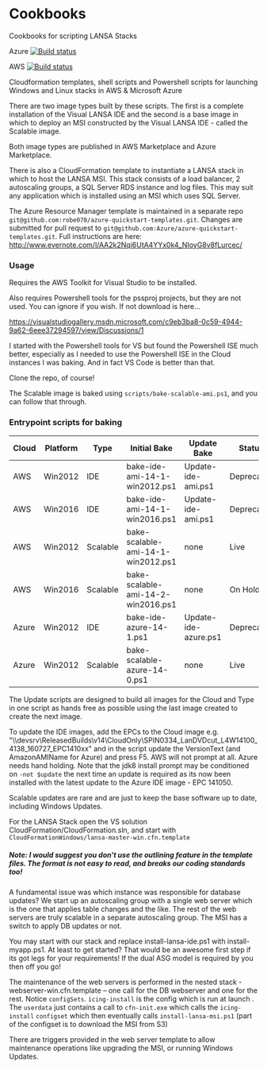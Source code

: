 # Cookbooks
Cookbooks for scripting LANSA Stacks

Azure [![Build status](https://dev.azure.com/VisualLansa/Lansa%20Azure%20Scalable%20License%20Images/_apis/build/status/Build%20Image%20Release%20Artefacts%203.0)](https://dev.azure.com/VisualLansa/Lansa%20Azure%20Scalable%20License%20Images/_build/latest?definitionId=48)

AWS [![Build status](https://dev.azure.com/VisualLansa/Lansa%20AWS%20Scalable%20License%20Images/_apis/build/status/Build%20Image%20Release%20Artefacts%20%203.0)](https://dev.azure.com/VisualLansa/Lansa%20AWS%20Scalable%20License%20Images/_build/latest?definitionId=59)

Cloudformation templates, shell scripts and Powershell scripts for launching Windows and Linux stacks in AWS & Microsoft Azure

There are two image types built by these scripts. The first is a complete installation of the Visual LANSA IDE and the second is a base image in which to deploy an MSI constructed by the Visual LANSA IDE - called the Scalable image.

Both image types are published in AWS Marketplace and Azure Marketplace.

There is also a CloudFormation template to instantiate a LANSA stack in which to host the LANSA MSI. This stack consists of a load balancer, 2 autoscaling groups, a SQL Server RDS instance and log files. This may suit any application which is installed using an MSI which uses SQL Server.

The Azure Resource Manager template is maintained in a separate repo
```git@github.com:robe070/azure-quickstart-templates.git```. Changes are submitted for pull request to ```git@github.com:Azure/azure-quickstart-templates.git```. Full instructions are here: http://www.evernote.com/l/AA2k2Nqi6UtA4YYx0k4_NIoyG8v8fLurcec/
### Usage
Requires the AWS Toolkit for Visual Studio to be installed.

Also requires Powershell tools for the pssproj projects, but they are not used. You can ignore if you wish. If not download is here…

https://visualstudiogallery.msdn.microsoft.com/c9eb3ba8-0c59-4944-9a62-6eee37294597/view/Discussions/1

I started with the Powershell tools for VS but found the Powershell ISE much better, especially as I needed to use the Powershell ISE in the Cloud instances I was baking. And in fact VS Code is better than that.

Clone the repo, of course!

The Scalable image is baked using `scripts/bake-scalable-ami.ps1`, and you can follow that through.

### Entrypoint scripts for baking

| Cloud | Platform | Type | Initial Bake | Update Bake | Status
| - | - | - | - | - | -
| AWS | Win2012 | IDE | bake-ide-ami-14-1-win2012.ps1 | Update-ide-ami.ps1 | Deprecated
| AWS | Win2016 | IDE | bake-ide-ami-14-1-win2016.ps1 | Update-ide-ami.ps1 | Deprecated
| AWS | Win2012 | Scalable | bake-scalable-ami-14-1-win2012.ps1 | none | Live
| AWS | Win2016 | Scalable | bake-scalable-ami-14-2-win2016.ps1 | none | On Hold
| Azure | Win2012 | IDE | bake-ide-azure-14-1.ps1 | Update-ide-azure.ps1 | Deprecated
| Azure | Win2012 | Scalable | bake-scalable-azure-14-0.ps1 | none | Live

The Update scripts are designed to build all images for the Cloud and Type in one script as hands free as possible using the last image created to create the next image.

To update the IDE images, add the EPCs to the Cloud image e.g. "\\\\devsrv\ReleasedBuilds\v14\CloudOnly\SPIN0334\_LanDVDcut\_L4W14100_4138_160727_EPC1410xx" and in the script update the VersionText (and AmazonAMIName for Azure) and press F5. AWS will not prompt at all. Azure needs hand holding. Note that the jdk8 install prompt may be conditioned on ```-not $update``` the next time an update is required as its now been installed with the latest update to the Azure IDE image - EPC 141050.

Scalable updates are rare and are just to keep the base software up to date, including Windows Updates.

For the LANSA Stack open the VS solution CloudFormation/CloudFormation.sln, and start with `CloudFormationWindows/lansa-master-win.cfn.template`

##### Note: I would suggest you don't use the outlining feature in the template files. The format is not easy to read, and breaks our coding standards too!

A fundamental issue was which instance was responsible for database updates? We start up an autoscaling group with a single web server which is the one that applies table changes and the like. The rest of the web servers are truly scalable in a separate autoscaling group. The MSI has a switch to apply DB updates or not.

You may start with our stack and replace install-lansa-ide.ps1 with install-myapp.ps1. At least to get started? That would be an awesome first step if its got legs for your requirements! If the dual ASG model is required by you then off you go!

The maintenance of the web servers is performed in the nested stack - webserver-win.cfn.template – one call for the DB webserver and one for the rest. Notice `configSets`. `icing-install` is the config which is run at launch . The `userdata` just contains a call to `cfn-init.exe` which calls the `icing-install` `configset` which then eventually calls `install-lansa-msi.ps1` (part of the configset is to download the MSI from S3)

There are triggers provided in the web server template to allow maintenance operations like upgrading the MSI, or running Windows Updates.
